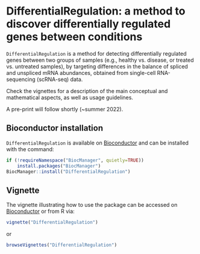 # DifferentialRegulation: a method to discover differentially regulated genes between conditions

`DifferentialRegulation` is a method for detecting differentially regulated genes between two groups of samples (e.g., healthy vs. disease, or treated vs. untreated samples), by targeting differences in the balance of spliced and unspliced mRNA abundances, obtained from single-cell RNA-sequencing (scRNA-seq) data.

Check the vignettes for a description of the main conceptual and mathematical aspects, as well as usage guidelines.

A pre-print will follow shortly (~summer 2022).

## Bioconductor installation 
`DifferentialRegulation` is available on [Bioconductor](https://bioconductor.org/packages/DifferentialRegulation) and can be installed with the command:
``` r
if (!requireNamespace("BiocManager", quietly=TRUE))
    install.packages("BiocManager")
BiocManager::install("DifferentialRegulation")
```

## Vignette
The vignette illustrating how to use the package can be accessed on 
[Bioconductor](https://bioconductor.org/packages/DifferentialRegulation)
or from R via:
``` r
vignette("DifferentialRegulation")
```
or
``` r
browseVignettes("DifferentialRegulation")
```
